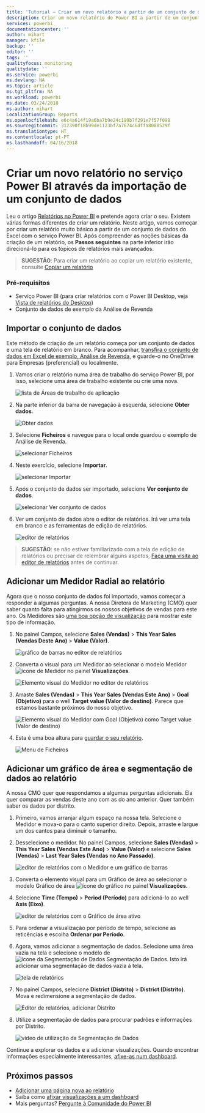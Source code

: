 ```yaml
---
title: 'Tutorial – Criar um novo relatório a partir de um conjunto de dados '
description: Criar um novo relatório do Power BI a partir de um conjunto de dados.
services: powerbi
documentationcenter: ''
author: mihart
manager: kfile
backup: ''
editor: ''
tags: ''
qualityfocus: monitoring
qualitydate: ''
ms.service: powerbi
ms.devlang: NA
ms.topic: article
ms.tgt_pltfrm: NA
ms.workload: powerbi
ms.date: 03/24/2018
ms.author: mihart
LocalizationGroup: Reports
ms.openlocfilehash: e6c4a614f19a6ba7b9e24c199b7f291e7f57f098
ms.sourcegitcommit: 312390f18b99de1123bf7a7674c6dffa8088529f
ms.translationtype: HT
ms.contentlocale: pt-PT
ms.lasthandoff: 04/16/2018
---
```

# <a name="create-a-new-report-in-power-bi-service-by-importing-a-dataset"></a>Criar um novo relatório no serviço Power BI através da importação de um conjunto de dados
Leu o artigo [Relatórios no Power BI](service-reports.md) e pretende agora criar o seu. Existem várias formas diferentes de criar um relatório. Neste artigo, vamos começar por criar um relatório muito básico a partir de um conjunto de dados do Excel com o serviço Power BI. Após compreender as noções básicas da criação de um relatório, os **Passos seguintes** na parte inferior irão direcioná-lo para os tópicos de relatórios mais avançados.  

> **SUGESTÃO**: Para criar um relatório ao copiar um relatório existente, consulte [Copiar um relatório](power-bi-report-copy.md)
> 
### <a name="prerequisites"></a>Pré-requisitos
- Serviço Power BI (para criar relatórios com o Power BI Desktop, veja [Vista de relatórios do Desktop](desktop-report-view.md))  
- Conjunto de dados de exemplo da Análise de Revenda

## <a name="import-the-dataset"></a>Importar o conjunto de dados
Este método de criação de um relatório começa por um conjunto de dados e uma tela de relatório em branco. Para acompanhar, [transfira o conjunto de dados em Excel de exemplo, Análise de Revenda](http://go.microsoft.com/fwlink/?LinkId=529778), e guarde-o no OneDrive para Empresas (preferencial) ou localmente.

1. Vamos criar o relatório numa área de trabalho do serviço Power BI, por isso, selecione uma área de trabalho existente ou crie uma nova.
   
   ![lista de Áreas de trabalho de aplicação](media/service-report-create-new/power-bi-workspaces2.png)
2. Na parte inferior da barra de navegação à esquerda, selecione **Obter dados**.
   
   ![Obter dados](media/service-report-create-new/power-bi-get-data3.png)
3. Selecione **Ficheiros** e navegue para o local onde guardou o exemplo de Análise de Revenda.
   
    ![selecionar Ficheiros](media/service-report-create-new/power-bi-select-files.png)
4. Neste exercício, selecione **Importar**.
   
   ![selecionar Importar](media/service-report-create-new/power-bi-import.png)
5. Após o conjunto de dados ser importado, selecione **Ver conjunto de dados**.
   
   ![selecionar Ver conjunto de dados](media/service-report-create-new/power-bi-view-dataset.png)
6. Ver um conjunto de dados abre o editor de relatórios.  Irá ver uma tela em branco e as ferramentas de edição de relatórios.
   
   ![editor de relatórios](media/service-report-create-new/power-bi-blank-report.png)

> **SUGESTÃO**: se não estiver familiarizado com a tela de edição de relatórios ou precisar de relembrar alguns aspetos, [Faça uma visita ao editor de relatórios](service-the-report-editor-take-a-tour.md) antes de continuar.
> 
> 

## <a name="add-a-radial-gauge-to-the-report"></a>Adicionar um Medidor Radial ao relatório
Agora que o nosso conjunto de dados foi importado, vamos começar a responder a algumas perguntas.  A nossa Diretora de Marketing (CMO) quer saber quanto falta para atingirmos os nossos objetivos de vendas para este ano. Os Medidores são [uma boa opção de visualização](power-bi-report-visualizations.md) para mostrar este tipo de informação.

1. No painel Campos, selecione **Sales (Vendas)** > **This Year Sales (Vendas Deste Ano)** > **Value (Valor)**.
   
    ![gráfico de barras no editor de relatórios](media/service-report-create-new/power-bi-report-step1.png)
2. Converta o visual para um Medidor ao selecionar o modelo Medidor ![ícone de Medidor](media/service-report-create-new/powerbi-gauge-icon.png) no painel **Visualizações**.
   
    ![Elemento visual do Medidor no editor de relatórios](media/service-report-create-new/power-bi-report-step2.png)
3. Arraste **Sales (Vendas)** > **This Year Sales (Vendas Este Ano)** > **Goal (Objetivo)** para o well **Target value (Valor de destino)**. Parece que estamos bastante próximos do nosso objetivo.
   
    ![Elemento visual do Medidor com Goal (Objetivo) como Target value (Valor de destino)](media/service-report-create-new/power-bi-report-step3.png)
4. Esta é uma boa altura para [guardar o seu relatório](service-report-save.md).
   
   ![Menu de Ficheiros](media/service-report-create-new/powerbi-save.png)

## <a name="add-an-area-chart-and-slicer-to-the-report"></a>Adicionar um gráfico de área e segmentação de dados ao relatório
A nossa CMO quer que respondamos a algumas perguntas adicionais. Ela quer comparar as vendas deste ano com as do ano anterior. Quer também saber os dados por distrito.

1. Primeiro, vamos arranjar algum espaço na nossa tela. Selecione o Medidor e mova-o para o canto superior direito. Depois, arraste e largue um dos cantos para diminuir o tamanho.
2. Desselecione o medidor. No painel Campos, selecione **Sales (Vendas)** > **This Year Sales (Vendas Este Ano)** > **Value (Valor)** e selecione **Sales (Vendas)** > **Last Year Sales (Vendas no Ano Passado)**.
   
    ![editor de relatórios com o Medidor e um gráfico de barras](media/service-report-create-new/power-bi-report-step4.png)
3. Converta o elemento visual para um Gráfico de área ao selecionar o modelo Gráfico de área ![ícone do gráfico](media/service-report-create-new/power-bi-areachart-icon.png) no painel **Visualizações**.
4. Selecione **Time (Tempo)** > **Period (Período)** para adicioná-lo ao well **Axis (Eixo)**.
   
    ![editor de relatórios com o Gráfico de área ativo](media/service-report-create-new/power-bi-report-step5.png)
5. Para ordenar a visualização por período de tempo, selecione as reticências e escolha **Ordenar por Período**.
6. Agora, vamos adicionar a segmentação de dados. Selecione uma área vazia na tela e selecione o modelo de ![ícone da Segmentação de Dados](media/service-report-create-new/power-bi-slicer-icon.png)    Segmentação de Dados. Isto irá adicionar uma segmentação de dados vazia à tela.
   
    ![tela de relatórios](media/service-report-create-new/power-bi-report-step6.png)    
7. No painel Campos, selecione **District (Distrito)** > **District (Distrito)**. Mova e redimensione a segmentação de dados.
   
    ![Editor de relatórios, adicionar Distrito](media/service-report-create-new/power-bi-report-step7.png)  
8. Utilize a segmentação de dados para procurar padrões e informações por Distrito.
   
   ![vídeo de utilização da Segmentação de Dados](media/service-report-create-new/power-bi-slicer-video2.gif)  

Continue a explorar os dados e a adicionar visualizações. Quando encontrar informações especialmente interessantes, [afixe-as num dashboard](service-dashboard-pin-tile-from-report.md).

## <a name="next-steps"></a>Próximos passos
* [Adicionar uma página nova ao relatório](power-bi-report-add-page.md)  
* Saiba como [afixar visualizações a um dashboard](service-dashboard-pin-tile-from-report.md)   
* Mais perguntas? [Pergunte à Comunidade do Power BI](http://community.powerbi.com/)

